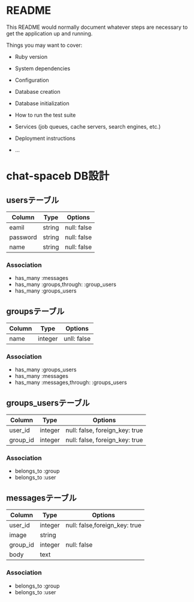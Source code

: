# README

This README would normally document whatever steps are necessary to get the
application up and running.

Things you may want to cover:

* Ruby version

* System dependencies

* Configuration

* Database creation

* Database initialization

* How to run the test suite

* Services (job queues, cache servers, search engines, etc.)

* Deployment instructions

* ...
# chat-spaceb DB設計
## usersテーブル
|Column|Type|Options|
|------|----|-------|
|eamil|string|null: false|
|password|string|null: false|
|name|string|null: false|
### Association
- has_many :messages
- has_many :groups,through: :group_users
- has_many :groups_users

## groupsテーブル
|Column|Type|Options|
|------|----|-------|
|name|integer|unll: false|
### Association
- has_many :groups_users
- has_many :messages
- has_many :messages,through: :groups_users

## groups_usersテーブル
|Column|Type|Options|
|------|----|-------|
|user_id|integer|null: false, foreign_key: true|
|group_id|integer|null: false, foreign_key: true|
### Association
- belongs_to :group
- belongs_to :user

## messagesテーブル
|Column|Type|Options|
|------|----|-------|
|user_id|integer|null: false,foreign_key: true|
|image|string||
|group_id|integer|null: false|
|body|text||
### Association
- belongs_to :group
- belongs_to :user
